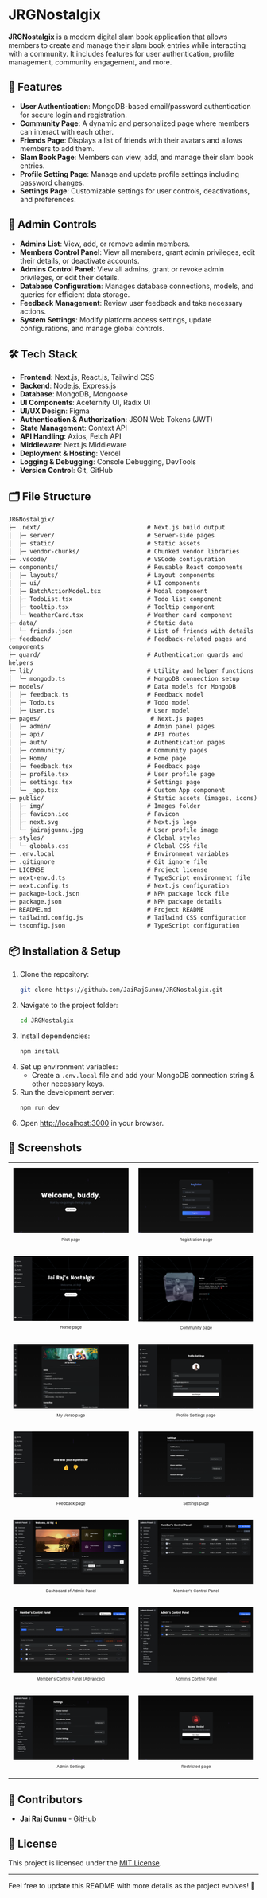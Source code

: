 # JRGNostalgix

**JRGNostalgix** is a modern digital slam book application that allows members to create and manage their slam book entries while interacting with a community. It includes features for user authentication, profile management, community engagement, and more.

## 🚀 Features

- **User Authentication**: MongoDB-based email/password authentication for secure login and registration.
- **Community Page**: A dynamic and personalized page where members can interact with each other.
- **Friends Page**: Displays a list of friends with their avatars and allows members to add them.
- **Slam Book Page**: Members can view, add, and manage their slam book entries.
- **Profile Setting Page**: Manage and update profile settings including password changes.
- **Settings Page**: Customizable settings for user controls, deactivations, and preferences.

## 🔑 Admin Controls

- **Admins List**: View, add, or remove admin members.
- **Members Control Panel**: View all members, grant admin privileges, edit their details, or deactivate accounts.
- **Admins Control Panel**: View all admins, grant or revoke admin privileges, or edit their details.
- **Database Configuration**: Manages database connections, models, and queries for efficient data storage.
- **Feedback Management**: Review user feedback and take necessary actions.
- **System Settings**: Modify platform access settings, update configurations, and manage global controls.


## 🛠 Tech Stack

- **Frontend**: Next.js, React.js, Tailwind CSS
- **Backend**: Node.js, Express.js
- **Database**: MongoDB, Mongoose
- **UI Components**: Aceternity UI, Radix UI
- **UI/UX Design**: Figma
- **Authentication & Authorization**: JSON Web Tokens (JWT)
- **State Management**: Context API
- **API Handling**: Axios, Fetch API
- **Middleware**: Next.js Middleware
- **Deployment & Hosting**: Vercel
- **Logging & Debugging**: Console Debugging, DevTools
- **Version Control**: Git, GitHub


## 🗂️ File Structure

```
JRGNostalgix/
├─ .next/                              # Next.js build output
│  ├─ server/                          # Server-side pages
│  ├─ static/                          # Static assets
│  ├─ vendor-chunks/                   # Chunked vendor libraries
├─ .vscode/                            # VSCode configuration
├─ components/                         # Reusable React components
│  ├─ layouts/                         # Layout components
│  ├─ ui/                              # UI components
│  ├─ BatchActionModel.tsx             # Modal component
│  ├─ TodoList.tsx                     # Todo list component
│  ├─ tooltip.tsx                      # Tooltip component
│  └─ WeatherCard.tsx                  # Weather card component
├─ data/                               # Static data
│  └─ friends.json                     # List of friends with details
├─ feedback/                           # Feedback-related pages and components
├─ guard/                              # Authentication guards and helpers
├─ lib/                                # Utility and helper functions
│  └─ mongodb.ts                       # MongoDB connection setup
├─ models/                             # Data models for MongoDB
│  ├─ feedback.ts                      # Feedback model
│  ├─ Todo.ts                          # Todo model
│  ├─ User.ts                          # User model
├─ pages/                               # Next.js pages
│  ├─ admin/                           # Admin panel pages
│  ├─ api/                             # API routes
│  ├─ auth/                            # Authentication pages
│  ├─ community/                       # Community pages
│  ├─ Home/                            # Home page
│  ├─ feedback.tsx                     # Feedback page
│  ├─ profile.tsx                      # User profile page
│  ├─ settings.tsx                     # Settings page
│  └─ _app.tsx                         # Custom App component
├─ public/                             # Static assets (images, icons)
│  ├─ img/                             # Images folder
│  ├─ favicon.ico                      # Favicon
│  ├─ next.svg                         # Next.js logo
│  └─ jairajgunnu.jpg                  # User profile image
├─ styles/                             # Global styles
│  └─ globals.css                      # Global CSS file
├─ .env.local                          # Environment variables
├─ .gitignore                          # Git ignore file
├─ LICENSE                             # Project license
├─ next-env.d.ts                       # TypeScript environment file
├─ next.config.ts                      # Next.js configuration
├─ package-lock.json                   # NPM package lock file
├─ package.json                        # NPM package details
├─ README.md                           # Project README
├─ tailwind.config.js                  # Tailwind CSS configuration
└─ tsconfig.json                       # TypeScript configuration
```

## 📦 Installation & Setup

1. Clone the repository:
   ```bash
   git clone https://github.com/JaiRajGunnu/JRGNostalgix.git
   ```
2. Navigate to the project folder:
   ```bash
   cd JRGNostalgix
   ```
3. Install dependencies:
   ```bash
   npm install
   ```
4. Set up environment variables:
   - Create a `.env.local` file and add your MongoDB connection string & other necessary keys.
5. Run the development server:
   ```bash
   npm run dev
   ```
6. Open [http://localhost:3000](http://localhost:3000) in your browser.

## 📸 Screenshots

<table style="border-collapse: collapse; margin: 0 auto;">
  <tr>
    <td style="padding: 10px; text-align: center;">
      <img src="https://raw.githubusercontent.com/JaiRajGunnu/JRGNostalgix/refs/heads/main/public/img/screenshots/imgs01.png" style="display: block; margin: 0 auto;">
      <p style="font-size: 8px; text-align: center;">Pilot page</p>
    </td>
    <td style="padding: 10px; text-align: center;">
      <img src="https://raw.githubusercontent.com/JaiRajGunnu/JRGNostalgix/refs/heads/main/public/img/screenshots/imgs02.png" style="display: block; margin: 0 auto;">
      <p style="font-size: 8px; text-align: center;">Registration page</p>
    </td>
  </tr>
  <tr>
    <td style="padding: 10px; text-align: center;">
      <img src="https://raw.githubusercontent.com/JaiRajGunnu/JRGNostalgix/refs/heads/main/public/img/screenshots/imgs03.png" style="display: block; margin: 0 auto;">
      <p style="font-size: 8px; text-align: center;">Home page</p>
    </td>
    <td style="padding: 10px; text-align: center;">
      <img src="https://raw.githubusercontent.com/JaiRajGunnu/JRGNostalgix/refs/heads/main/public/img/screenshots/imgs04.png" style="display: block; margin: 0 auto;">
      <p style="font-size: 8px; text-align: center;">Community page</p>
    </td>
  </tr>
  <tr>
    <td style="padding: 10px; text-align: center;">
      <img src="https://raw.githubusercontent.com/JaiRajGunnu/JRGNostalgix/refs/heads/main/public/img/screenshots/imgs05.png" style="display: block; margin: 0 auto;">
      <p style="font-size: 8px; text-align: center;">My Verso page</p>
    </td>
    <td style="padding: 10px; text-align: center;">
      <img src="https://raw.githubusercontent.com/JaiRajGunnu/JRGNostalgix/refs/heads/main/public/img/screenshots/imgs06.png" style="display: block; margin: 0 auto;">
      <p style="font-size: 8px; text-align: center;">Profile Settings page</p>
    </td>
  </tr>
  <tr>
    <td style="padding: 10px; text-align: center;">
      <img src="https://raw.githubusercontent.com/JaiRajGunnu/JRGNostalgix/refs/heads/main/public/img/screenshots/imgs07.png" style="display: block; margin: 0 auto;">
      <p style="font-size: 8px; text-align: center;">Feedback page</p>
    </td>
    <td style="padding: 10px; text-align: center;">
      <img src="https://raw.githubusercontent.com/JaiRajGunnu/JRGNostalgix/refs/heads/main/public/img/screenshots/imgs08.png" style="display: block; margin: 0 auto;">
      <p style="font-size: 8px; text-align: center;">Settings page</p>
    </td>
  </tr>
  <tr>
    <td style="padding: 10px; text-align: center;">
      <img src="https://raw.githubusercontent.com/JaiRajGunnu/JRGNostalgix/refs/heads/main/public/img/screenshots/imgs09.png" style="display: block; margin: 0 auto;">
      <p style="font-size: 8px; text-align: center;">Dashboard of Admin Panel</p>
    </td>
    <td style="padding: 10px; text-align: center;">
      <img src="https://raw.githubusercontent.com/JaiRajGunnu/JRGNostalgix/refs/heads/main/public/img/screenshots/imgs10.png" style="display: block; margin: 0 auto;">
      <p style="font-size: 8px; text-align: center;">Member's Control Panel</p>
    </td>
  </tr>
  <tr>
    <td style="padding: 10px; text-align: center;">
      <img src="https://raw.githubusercontent.com/JaiRajGunnu/JRGNostalgix/refs/heads/main/public/img/screenshots/imgs11.png" style="display: block; margin: 0 auto;">
      <p style="font-size: 8px; text-align: center;">Member's Control Panel (Advanced)</p>
    </td>
    <td style="padding: 10px; text-align: center;">
      <img src="https://raw.githubusercontent.com/JaiRajGunnu/JRGNostalgix/refs/heads/main/public/img/screenshots/imgs12.png" style="display: block; margin: 0 auto;">
      <p style="font-size: 8px; text-align: center;">Admin's Control Panel</p>
    </td>
  </tr>
  <tr>
    <td style="padding: 10px; text-align: center;">
      <img src="https://raw.githubusercontent.com/JaiRajGunnu/JRGNostalgix/refs/heads/main/public/img/screenshots/imgs13.png" style="display: block; margin: 0 auto;">
      <p style="font-size: 8px; text-align: center;">Admin Settings</p>
    </td>
    <td style="padding: 10px; text-align: center;">
      <img src="https://raw.githubusercontent.com/JaiRajGunnu/JRGNostalgix/refs/heads/main/public/img/screenshots/imgs14.png" style="display: block; margin: 0 auto;">
      <p style="font-size: 8px; text-align: center;">Restricted page</p>
    </td>
  </tr>
</table>

## 👥 Contributors

- **Jai Raj Gunnu** - [GitHub](https://github.com/JaiRajGunnu)

## 📜 License

This project is licensed under the [MIT License](LICENSE).

---

Feel free to update this README with more details as the project evolves! 🚀
